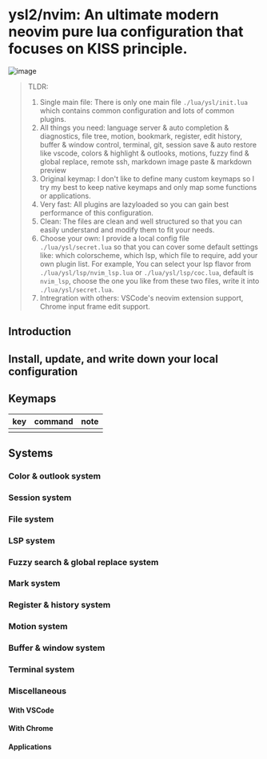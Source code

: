 # ysl2/nvim: An ultimate modern neovim pure lua configuration that focuses on KISS principle.

![image](https://github.com/ysl2/nvim/assets/39717545/71741871-8792-4ac8-be7b-fe82504c315f)



> TLDR:
>
> 1. Single main file: There is only one main file `./lua/ysl/init.lua` which contains common configuration and lots of common plugins.
> 2. All things you need: language server & auto completion & diagnostics, file tree, motion, bookmark, register, edit history, buffer & window control, terminal, git, session save & auto restore like vscode, colors & highlight & outlooks, motions, fuzzy find & global replace, remote ssh, markdown image paste & markdown preview
> 3. Original keymap: I don't like to define many custom keymaps so I try my best to keep native keymaps and only map some functions or applications.
> 4. Very fast: All plugins are lazyloaded so you can gain best performance of this configuration.
> 5. Clean: The files are clean and well structured so that you can easily understand and modify them to fit your needs.
> 6. Choose your own: I provide a local config file `./lua/ysl/secret.lua` so that you can cover some default settings like: which colorscheme, which lsp, which file to require, add your own plugin list. For example, You can select your lsp flavor from `./lua/ysl/lsp/nvim_lsp.lua` or `./lua/ysl/lsp/coc.lua`, default is `nvim_lsp`, choose the one you like from these two files, write it into `./lua/ysl/secret.lua`.
> 8. Intregration with others: VSCode's neovim extension support, Chrome input frame edit support.

## Introduction

## Install, update, and write down your local configuration

## Keymaps

|key| command | note |
|---|---| --- |
||||

## Systems

### Color & outlook system

### Session system

### File system

### LSP system

### Fuzzy search & global replace system

### Mark system

### Register & history system

### Motion system

### Buffer & window system

### Terminal system

### Miscellaneous

#### With VSCode

#### With Chrome

#### Applications
